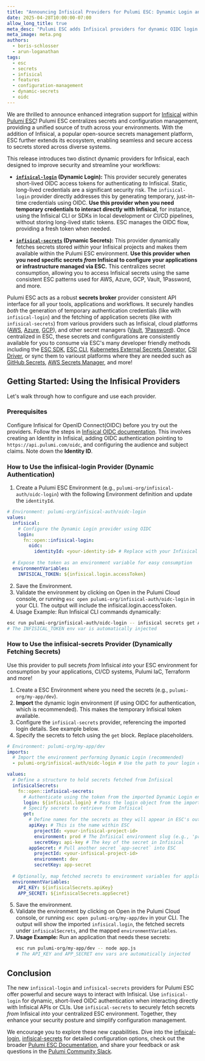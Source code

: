```yaml
---
title: "Announcing Infisical Providers for Pulumi ESC: Dynamic Login and Dynamic Secrets" 
date: 2025-04-28T10:00:00-07:00 
allow_long_title: true
meta_desc: "Pulumi ESC adds Infisical providers for dynamic OIDC login and centralized secret fetching, enhancing security and simplifying management."
meta_image: meta.png 
authors:
  - boris-schlosser
  - arun-loganathan
tags:
  - esc
  - secrets
  - infisical
  - features
  - configuration-management
  - dynamic-secrets
  - oidc
---
```


We are thrilled to announce enhanced integration support for [Infisical](https://infisical.com/) within [Pulumi ESC](/product/esc)! Pulumi ESC centralizes secrets and configuration management, providing a unified source of truth across your environments. With the addition of Infisical, a popular open-source secrets management platform, ESC further extends its ecosystem, enabling seamless and secure access to secrets stored across diverse systems.

<!--more-->

This release introduces two distinct dynamic providers for Infisical, each designed to improve security and streamline your workflows: 

*   **[`infisical-login`](/docs/esc/integrations/dynamic-login-credentials/infisical-login/) (Dynamic Login):** This provider securely generates short-lived OIDC access tokens for authenticating *to* Infisical. Static, long-lived credentials are a significant security risk. The `infisical-login` provider directly addresses this by generating temporary, just-in-time credentials using OIDC. **Use this provider when you need temporary credentials to interact directly with Infisical**, for instance, using the Infisical CLI or SDKs in local development or CI/CD pipelines, without storing long-lived static tokens. ESC manages the OIDC flow, providing a fresh token when needed.

*   **[`infisical-secrets`](/docs/esc/integrations/dynamic-secrets/infisical-secrets/) (Dynamic Secrets):** This provider dynamically fetches secrets stored *within* your Infisical projects and makes them available within the Pulumi ESC environment. **Use this provider when you need specific secrets *from* Infisical to configure your applications or infrastructure managed via ESC.** This centralizes secret consumption, allowing you to access Infisical secrets using the same consistent ESC patterns used for AWS, Azure, GCP, Vault, 1Password, and more.

Pulumi ESC acts as a robust **secrets broker** provider consistent API interface for all your tools, applications and workflows. It securely handles *both* the generation of temporary authentication credentials (like with `infisical-login`) and the fetching of application secrets (like with `infisical-secrets`) from various providers such as Infisical, cloud platforms ([AWS](/docs/esc/integrations/dynamic-secrets/aws-secrets/), [Azure](/docs/esc/integrations/dynamic-secrets/azure-secrets/), [GCP](/docs/esc/integrations/dynamic-secrets/gcp-secrets/)), and other secret managers ([Vault](/docs/esc/integrations/dynamic-secrets/vault-secrets/), [1Password](/docs/esc/integrations/dynamic-secrets/1password-secrets/)). Once centralized in ESC, these secrets and configurations are consistently available for you to consume via ESC's many developer friendly methods including the  [ESC SDK](/docs/esc/development/languages-sdks/), [ESC CLI](/docs/esc/cli/), [Kubernetes External Secrets Operator](/docs/esc/integrations/kubernetes/external-secrets-operator/), [CSI Driver](/docs/esc/integrations/kubernetes/secret-store-csi-driver/), or sync them to varioust platforms where they are needed such as [GitHub Secrets](https://github.com/pulumi/esc-examples/tree/main/sync/github-secrets), [AWS Secrets Manager](https://github.com/pulumi/esc-examples/tree/main/sync/aws-secrets-manager), and more!

## Getting Started: Using the Infisical Providers

Let's walk through how to configure and use each provider.

### Prerequisites

Configure Infisical for OpenID Connect(OIDC) before you try out the providers. Follow the steps in [Infisical OIDC documentation](/docs/esc/environments/configuring-oidc/infisical/). This involves creating an Identity in Infisical, adding OIDC authentication pointing to `https://api.pulumi.com/oidc`, and configuring the audience and subject claims. Note down the **Identity ID**.

### How to Use the infisical-login Provider (Dynamic Authentication)

1. Create a Pulumi ESC Environment (e.g., `pulumi-org/infisical-auth/oidc-login`) with the following Environment definition and update the `identityId`.

```yaml
# Environment: pulumi-org/infisical-auth/oidc-login
values:
  infisical:
    # Configure the Dynamic Login provider using OIDC
    login:
      fn::open::infisical-login:
        oidc:
          identityId: <your-identity-id> # Replace with your Infisical Identity ID
  
  # Expose the token as an environment variable for easy consumption
  environmentVariables:
    INFISICAL_TOKEN: ${infisical.login.accessToken}
```

2. Save the Environment.
3. Validate the environment by clicking on Open in the Pulumi Cloud console, or running `esc open pulumi-org/infisical-auth/oidc-login` in your CLI. The output will include the infisical.login.accessToken.
4. Usage Example: Run Infisical CLI commands dynamically:
```bash
esc run pulumi-org/infisical-auth/oidc-login -- infisical secrets get API_KEY --projectId=<your-project-id>
# The INFISICAL_TOKEN env var is automatically injected
```

### How to Use the infisical-secrets Provider (Dynamically Fetching Secrets)

Use this provider to pull secrets *from* Infisical *into* your ESC environment for consumption by your applications, CI/CD systems, Pulumi IaC, Terraform and more!

1.  Create a ESC Environment where you need the secrets (e.g., `pulumi-org/my-app/dev`).
2.  **Import** the dynamic login environment (if using OIDC for authentication, which is recommended). This makes the temporary Infisical token available.
3.  Configure the `infisical-secrets` provider, referencing the imported login details. See example below. 
4.  Specify the secrets to fetch using the `get` block. Replace placeholders.

```yaml
# Environment: pulumi-org/my-app/dev
imports:
  # Import the environment performing Dynamic Login (recommended)
  - pulumi-org/infisical-auth/oidc-login # Use the path to your login environment

values:
  # Define a structure to hold secrets fetched from Infisical
  infisicalSecrets: 
    fn::open::infisical-secrets:
      # Authenticate using the token from the imported Dynamic Login environment
      login: ${infisical.login} # Pass the login object from the import
      # Specify secrets to retrieve from Infisical
      get:
        # Define names for the secrets as they will appear in ESC's output under 'infisicalSecrets'
        apiKey: # This is the name within ESC
          projectId: <your-infisical-project-id> 
          environment: prod # The Infisical environment slug (e.g., 'prod', 'dev')
          secretKey: api-key # The key of the secret in Infisical
        appSecret: # Pull another secret `app-secret` into ESC
          projectId: <your-infisical-project-id>
          environment: dev
          secretKey: app-secret 
  
  # Optionally, map fetched secrets to environment variables for application consumption
  environmentVariables:
    API_KEY: ${infisicalSecrets.apiKey}
    APP_SECRET: ${infisicalSecrets.appSecret}
```
5.  Save the environment.
6.  Validate the environment by clicking on Open in the Pulumi Cloud console, or running `esc open pulumi-org/my-app/dev` in your CLI. The output will show the imported `infisical.login`, the fetched secrets under `infisicalSecrets`, and the mapped `environmentVariables`.
7.  **Usage Example:** Run an application that needs these secrets:
    ```bash
    esc run pulumi-org/my-app/dev -- node app.js 
    # The API_KEY and APP_SECRET env vars are automatically injected
    ```

## Conclusion

The new `infisical-login` and `infisical-secrets` providers for Pulumi ESC offer powerful and secure ways to interact with Infisical. Use `infisical-login` for dynamic, short-lived OIDC authentication when interacting directly with Infisical APIs or CLIs. Use `infisical-secrets` to securely fetch secrets *from* Infisical *into* your centralized ESC environment. Together, they enhance your security posture and simplify configuration management.

We encourage you to explore these new capabilities. Dive into the [infisical-login](/docs/esc/integrations/dynamic-login-credentials/infisical-login/), [infisical-secrets](/docs/esc/integrations/dynamic-secrets/infisical-secrets/) for detailed configuration options, check out the broader [Pulumi ESC Documentation](/docs/esc/), and share your feedback or ask questions in the [Pulumi Community Slack](https://slack.pulumi.com/).
